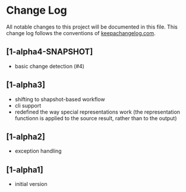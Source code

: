 # Change Log
All notable changes to this project will be documented in this file. This change log follows the conventions of [keepachangelog.com](http://keepachangelog.com/).

## [1-alpha4-SNAPSHOT]
- basic change detection (#4)

## [1-alpha3]
- shifting to shapshot-based workflow
- cli support
- redefined the way special representations work (the representation functionn is applied to the source result, rather than to the output)

## [1-alpha2]
- exception handling

## [1-alpha1]
- initial version
